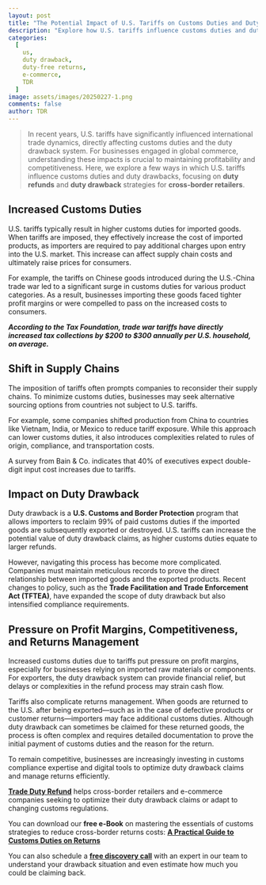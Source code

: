 ```yaml
---
layout: post
title: "The Potential Impact of U.S. Tariffs on Customs Duties and Duty Drawback"
description: "Explore how U.S. tariffs influence customs duties and duty drawback, affecting cross-border retailers and international trade efficiency. Learn about duty refunds and reclaim strategies."
categories:
  [
    us,
    duty drawback,
    duty-free returns,
    e-commerce,
    TDR
  ]
image: assets/images/20250227-1.png
comments: false
author: TDR
---
```


> In recent years, U.S. tariffs have significantly influenced international trade dynamics, directly affecting customs duties and the duty drawback system. For businesses engaged in global commerce, understanding these impacts is crucial to maintaining profitability and competitiveness. Here, we explore a few ways in which U.S. tariffs influence customs duties and duty drawbacks, focusing on **duty refunds** and **duty drawback** strategies for **cross-border retailers**.

## Increased Customs Duties

U.S. tariffs typically result in higher customs duties for imported goods. When tariffs are imposed, they effectively increase the cost of imported products, as importers are required to pay additional charges upon entry into the U.S. market. This increase can affect supply chain costs and ultimately raise prices for consumers.

For example, the tariffs on Chinese goods introduced during the U.S.-China trade war led to a significant surge in customs duties for various product categories. As a result, businesses importing these goods faced tighter profit margins or were compelled to pass on the increased costs to consumers.

**_According to the Tax Foundation, trade war tariffs have directly increased tax collections by $200 to $300 annually per U.S. household, on average._**

## Shift in Supply Chains

The imposition of tariffs often prompts companies to reconsider their supply chains. To minimize customs duties, businesses may seek alternative sourcing options from countries not subject to U.S. tariffs.

For example, some companies shifted production from China to countries like Vietnam, India, or Mexico to reduce tariff exposure. While this approach can lower customs duties, it also introduces complexities related to rules of origin, compliance, and transportation costs.

A survey from Bain & Co. indicates that 40% of executives expect double-digit input cost increases due to tariffs.

## Impact on Duty Drawback

Duty drawback is a **U.S. Customs and Border Protection** program that allows importers to reclaim 99% of paid customs duties if the imported goods are subsequently exported or destroyed. U.S. tariffs can increase the potential value of duty drawback claims, as higher customs duties equate to larger refunds.

However, navigating this process has become more complicated. Companies must maintain meticulous records to prove the direct relationship between imported goods and the exported products. Recent changes to policy, such as the **Trade Facilitation and Trade Enforcement Act (TFTEA)**, have expanded the scope of duty drawback but also intensified compliance requirements.

## Pressure on Profit Margins, Competitiveness, and Returns Management

Increased customs duties due to tariffs put pressure on profit margins, especially for businesses relying on imported raw materials or components. For exporters, the duty drawback system can provide financial relief, but delays or complexities in the refund process may strain cash flow.

Tariffs also complicate returns management. When goods are returned to the U.S. after being exported—such as in the case of defective products or customer returns—importers may face additional customs duties. Although duty drawback can sometimes be claimed for these returned goods, the process is often complex and requires detailed documentation to prove the initial payment of customs duties and the reason for the return.

To remain competitive, businesses are increasingly investing in customs compliance expertise and digital tools to optimize duty drawback claims and manage returns efficiently.

[**Trade Duty Refund**](https://tradedutyrefund.com?utm_source=Blog&utm_medium=Link&utm_campaign=20250227Article) helps cross-border retailers and e-commerce companies seeking to optimize their duty drawback claims or adapt to changing customs regulations.

You can download our **free e-Book** on mastering the essentials of customs strategies to reduce cross-border returns costs: [**A Practical Guide to Customs Duties on Returns**](https://tradedutyrefund.com/e-book-a-practical-guide-to-customs-duties-on-returns.html?utm_source=Blog&utm_medium=Link&utm_campaign=20250227Article)

You can also schedule a [**free discovery call**](https://tradedutyrefund.com/make-an-appointment.html?utm_source=Blog&utm_medium=Link&utm_campaign=20250227Article) with an expert in our team to understand your drawback situation and even estimate how much you could be claiming back.
